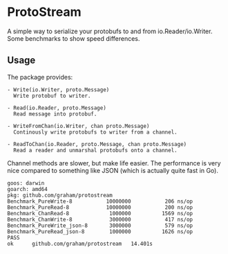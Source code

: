 # ProtoStream
A simple way to serialize your protobufs to and from io.Reader/io.Writer. Some benchmarks to show speed differences.

## Usage
The package provides:

    - Write(io.Writer, proto.Message)
      Write protobuf to writer.

    - Read(io.Reader, proto.Message)
      Read message into protobuf.

    - WriteFromChan(io.Writer, chan proto.Message)
      Continously write protobufs to writer from a channel.

    - ReadToChan(io.Reader, proto.Message, chan proto.Message)
      Read a reader and unmarshal protobufs onto a channel.

Channel methods are slower, but make life easier. The performance is very nice compared to something like JSON (which is actually quite fast in Go).

```
goos: darwin
goarch: amd64
pkg: github.com/graham/protostream
Benchmark_PureWrite-8        	10000000	       206 ns/op
Benchmark_PureRead-8         	10000000	       200 ns/op
Benchmark_ChanRead-8         	 1000000	      1569 ns/op
Benchmark_ChanWrite-8        	 3000000	       417 ns/op
Benchmark_PureWrite_json-8   	 3000000	       579 ns/op
Benchmark_PureRead_json-8    	 1000000	      1626 ns/op
PASS
ok  	github.com/graham/protostream	14.401s
```

